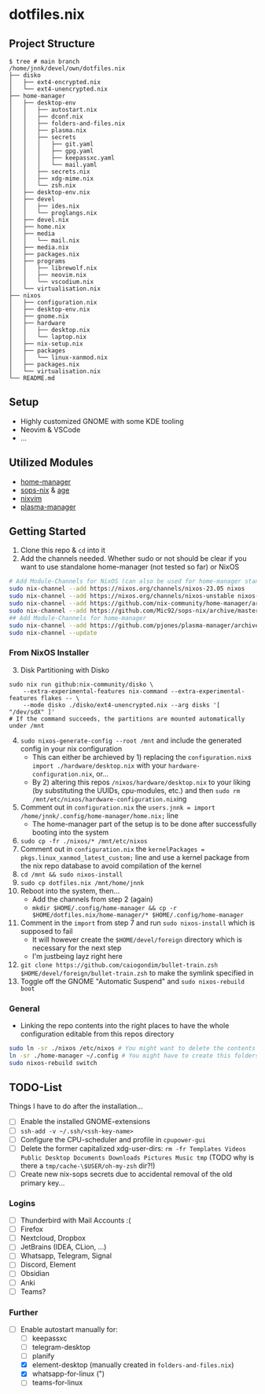 # dotfiles.nix

## Project Structure

```shell
$ tree # main branch
/home/jnnk/devel/own/dotfiles.nix
├── disko
│   ├── ext4-encrypted.nix
│   └── ext4-unencrypted.nix
├── home-manager
│   ├── desktop-env
│   │   ├── autostart.nix
│   │   ├── dconf.nix
│   │   ├── folders-and-files.nix
│   │   ├── plasma.nix
│   │   ├── secrets
│   │   │   ├── git.yaml
│   │   │   ├── gpg.yaml
│   │   │   ├── keepassxc.yaml
│   │   │   └── mail.yaml
│   │   ├── secrets.nix
│   │   ├── xdg-mime.nix
│   │   └── zsh.nix
│   ├── desktop-env.nix
│   ├── devel
│   │   ├── ides.nix
│   │   └── proglangs.nix
│   ├── devel.nix
│   ├── home.nix
│   ├── media
│   │   └── mail.nix
│   ├── media.nix
│   ├── packages.nix
│   ├── programs
│   │   ├── librewolf.nix
│   │   ├── neovim.nix
│   │   └── vscodium.nix
│   └── virtualisation.nix
├── nixos
│   ├── configuration.nix
│   ├── desktop-env.nix
│   ├── gnome.nix
│   ├── hardware
│   │   ├── desktop.nix
│   │   └── laptop.nix
│   ├── nix-setup.nix
│   ├── packages
│   │   └── linux-xanmod.nix
│   ├── packages.nix
│   └── virtualisation.nix
└── README.md
```

## Setup

- Highly customized GNOME with some KDE tooling
- Neovim & VSCode
- ...

## Utilized Modules

- [home-manager](https://github.com/nix-community/home-manager)
- [sops-nix](https://github.com/Mic92/sops-nix) & [age](https://github.com/FiloSottile/age)
- [nixvim](https://github.com/nix-community/nixvim)
- [plasma-manager](https://github.com/pjones/plasma-manager)

## Getting Started

1. Clone this repo & `cd` into it
2. Add the channels needed. Whether sudo or not should be clear if you want to use standalone home-manager (not tested so far) or NixOS

```bash
# Add Module-Channels for NixOS (can also be used for home-manager standalone, but need different channel urls)
sudo nix-channel --add https://nixos.org/channels/nixos-23.05 nixos
sudo nix-channel --add https://nixos.org/channels/nixos-unstable nixos-unstable
sudo nix-channel --add https://github.com/nix-community/home-manager/archive/release-23.05.tar.gz home-manager
sudo nix-channel --add https://github.com/Mic92/sops-nix/archive/master.tar.gz sops-nix
## Add Module-Channels for home-manager
sudo nix-channel --add https://github.com/pjones/plasma-manager/archive/trunk.tar.gz plasma-manager
sudo nix-channel --update
```

### From NixOS Installer

3. Disk Partitioning with Disko

```shell
sudo nix run github:nix-community/disko \
    --extra-experimental-features nix-command --extra-experimental-features flakes -- \
    --mode disko ./disko/ext4-unencrypted.nix --arg disks '[ "/dev/sdX" ]'
# If the command succeeds, the partitions are mounted automatically under /mnt
```

4. `sudo nixos-generate-config --root /mnt` and include the generated config in your nix configuration
   - This can either be archieved by 1) replacing the `configuration.nix`s `import ./hardware/desktop.nix` with your `hardware-configuration.nix`, or...
   - By 2) altering this repos `/nixos/hardware/desktop.nix` to your liking (by substituting the UUIDs, cpu-modules, etc.) and then `sudo rm /mnt/etc/nixos/hardware-configuration.nix`ing
5. Comment out in `configuration.nix` the `users.jnnk = import /home/jnnk/.config/home-manager/home.nix;` line
   - The home-manager part of the setup is to be done after successfully booting into the system
6. `sudo cp -fr ./nixos/* /mnt/etc/nixos`
7. Comment out in `configuration.nix` the `kernelPackages = pkgs.linux_xanmod_latest_custom;` line and use a kernel package from the nix repo database to avoid compilation of the kernel
8. `cd /mnt && sudo nixos-install`
9. `sudo cp dotfiles.nix /mnt/home/jnnk`
10. Reboot into the system, then...
    - Add the channels from step 2 (again)
    - `mkdir $HOME/.config/home-manager && cp -r $HOME/dotfiles.nix/home-manager/* $HOME/.config/home-manager`
11. Comment in the `import` from step 7 and run `sudo nixos-install` which is supposed to fail
    - It will however create the `$HOME/devel/foreign` directory which is necessary for the next step
    - I'm justbeing layz right here
12. `git clone https://github.com/caiogondim/bullet-train.zsh $HOME/devel/foreign/bullet-train.zsh` to make the symlink specified in
13. Toggle off the GNOME "Automatic Suspend" and `sudo nixos-rebuild boot`

### General

- Linking the repo contents into the right places to have the whole configuration editable from this repos directory

```bash
sudo ln -sr ./nixos /etc/nixos # You might want to delete the contents from /etc/nixos first: `sudo rm -rf /etc/nixos`
ln -sr ./home-manager ~/.config # You might have to create this folders first
sudo nixos-rebuild switch
```

## TODO-List

Things I have to do after the installation...

- [ ] Enable the installed GNOME-extensions
- [ ] `ssh-add -v ~/.ssh/<ssh-key-name>`
- [ ] Configure the CPU-scheduler and profile in `cpupower-gui`
- [ ] Delete the former capitalized xdg-user-dirs: `rm -fr Templates Videos Public Desktop Documents Downloads Pictures Music tmp` (TODO why is there a `tmp/cache-\$USER/oh-my-zsh` dir?!)
- [ ] Create new nix-sops secrets due to accidental removal of the old primary key...

### Logins

- [ ] Thunderbird with Mail Accounts :(
- [ ] Firefox
- [ ] Nextcloud, Dropbox
- [ ] JetBrains (IDEA, CLion, ...)
- [ ] Whatsapp, Telegram, Signal
- [ ] Discord, Element
- [ ] Obsidian
- [ ] Anki
- [ ] Teams?

### Further

- [ ] Enable autostart manually for:
  - [ ] keepassxc
  - [ ] telegram-desktop
  - [ ] planify
  - [x] element-desktop (manually created in `folders-and-files.nix`)
  - [x] whatsapp-for-linux (")
  - [ ] teams-for-linux
